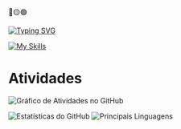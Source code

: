 🔴🟡🟢

[![Typing SVG](https://readme-typing-svg.herokuapp.com?font=Danfo&size=35&duration=1000&pause=2000&color=F7003C&vCenter=true&multiline=true&repeat=false&width=200&height=100&lines=IGOR+MURAI;UI+DESIGN)](https://git.io/typing-svg) 

[![My Skills](https://skillicons.dev/icons?i=figma,illustrator)](https://skillicons.dev)

#  Atividades
![Gráfico de Atividades no GitHub](https://github-readme-activity-graph.vercel.app/graph?username=igormurai&bg_color=0d1117&color=BBC8C6&line=858585&point=F70056&area=true&hide_border=true&locale=pt-br)

![Estatísticas do GitHub](https://github-readme-stats.vercel.app/api?username=igormurai&show_icons=true&theme=github_dark&icon_color=F70056&title_color=F70056&hide_border=true&border_color=F70056&locale=pt-br&border_radius=30.0&title=grafico)             ![Principais Linguagens](https://github-readme-stats.vercel.app/api/top-langs/?username=igormurai&layout=compact&theme=github_dark&title_color=F70056&border_radius=30.0&hide_border=true&locale=pt-br)
